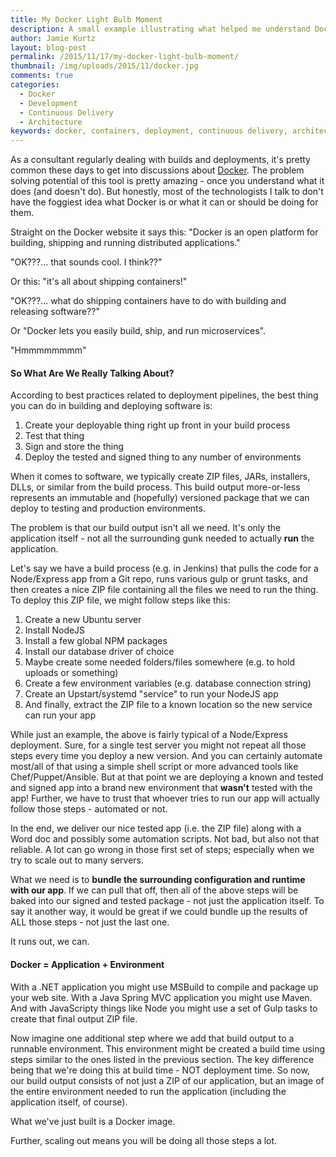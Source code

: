 ```yaml
---
title: My Docker Light Bulb Moment
description: A small example illustrating what helped me understand Docker.
author: Jamie Kurtz
layout: blog-post
permalink: /2015/11/17/my-docker-light-bulb-moment/
thumbnail: /img/uploads/2015/11/docker.jpg
comments: true
categories:
  - Docker
  - Development
  - Continuous Delivery
  - Architecture
keywords: docker, containers, deployment, continuous delivery, architecture
---
```


As a consultant regularly dealing with builds and deployments, it's pretty common these days to get into discussions about [Docker](https://www.docker.com/). The problem solving potential of this tool is pretty amazing - once you understand what it does (and doesn't do). But honestly, most of the technologists I talk to don't have the foggiest idea what Docker is or what it can or should be doing for them.

Straight on the Docker website it says this: "Docker is an open platform for building, shipping and running distributed applications."

"OK???... that sounds cool. I think??"

Or this: "it's all about shipping containers!"

"OK???... what do shipping containers have to do with building and releasing software??"

Or "Docker lets you easily build, ship, and run microservices".

"Hmmmmmmmm"


#### So What Are We Really Talking About?

According to best practices related to deployment pipelines, the best thing you can do in building and deploying software is:

1. Create your deployable thing right up front in your build process
2. Test that thing
3. Sign and store the thing
4. Deploy the tested and signed thing to any number of environments

When it comes to software, we typically create ZIP files, JARs, installers, DLLs, or similar from the build process. This build output more-or-less represents an immutable and (hopefully) versioned package that we can deploy to testing and production environments. 

The problem is that our build output isn't all we need. It's only the application itself - not all the surrounding gunk needed to actually **run** the application.

Let's say we have a build process (e.g. in Jenkins) that pulls the code for a Node/Express app from a Git repo, runs various gulp or grunt tasks, and then creates a nice ZIP file containing all the files we need to run the thing. To deploy this ZIP file, we might follow steps like this:

1. Create a new Ubuntu server
1. Install NodeJS
1. Install a few global NPM packages
1. Install our database driver of choice
1. Maybe create some needed folders/files somewhere (e.g. to hold uploads or something)
1. Create a few environment variables (e.g. database connection string)
1. Create an Upstart/systemd "service" to run your NodeJS app
1. And finally, extract the ZIP file to a known location so the new service can run your app

While just an example, the above is fairly typical of a Node/Express deployment. Sure, for a single test server you might not repeat all those steps every time you deploy a new version. And you can certainly automate most/all of that using a simple shell script or more advanced tools like Chef/Puppet/Ansible. But at that point we are deploying a known and tested and signed app into a brand new environment that **wasn't** tested with the app! Further, we have to trust that whoever tries to run our app will actually follow those steps - automated or not. 

In the end, we deliver our nice tested app (i.e. the ZIP file) along with a Word doc and possibly some automation scripts. Not bad, but also not that reliable. A lot can go wrong in those first set of steps; especially when we try to scale out to many servers.

What we need is to **bundle the surrounding configuration and runtime with our app**. If we can pull that off, then all of the above steps will be baked into our signed and tested package - not just the application itself. To say it another way, it would be great if we could bundle up the results of ALL those steps - not just the last one.

It runs out, we can.


#### Docker = Application + Environment

With a .NET application you might use MSBuild to compile and package up your web site. With a Java Spring MVC application you might use Maven. And with JavaScripty things like Node you might use a set of Gulp tasks to create that final output ZIP file.

Now imagine one additional step where we add that build output to a runnable environment. This environment might be created a build time using steps similar to the ones listed in the previous section. The key difference being that we're doing this at build time - NOT deployment time. So now, our build output consists of not just a ZIP of our application, but an image of the entire environment needed to run the application (including the application itself, of course). 

What we've just built is a Docker image.


Further, scaling out means you will be doing all those steps a lot.



